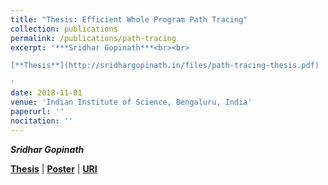 ```yaml
---
title: "Thesis: Efficient Whole Program Path Tracing"
collection: publications
permalink: /publications/path-tracing
excerpt: '***Sridhar Gopinath***<br><br>

[**Thesis**](http://sridhargopinath.in/files/path-tracing-thesis.pdf)	\|	[**Poster**](http://sridhargopinath.in/files/path-tracing-poster.pdf)	\|	[**URI**](http://etd.iisc.ac.in/handle/2005/3708)<br><br>

'
date: 2018-11-01
venue: 'Indian Institute of Science, Bengaluru, India'
paperurl: ''
nocitation: ''
---
```

***Sridhar Gopinath***

[**Thesis**](http://sridhargopinath.in/files/path-tracing-thesis.pdf)	\|	[**Poster**](http://sridhargopinath.in/files/path-tracing-poster.pdf)	\|	[**URI**](http://etd.iisc.ac.in/handle/2005/3708)
